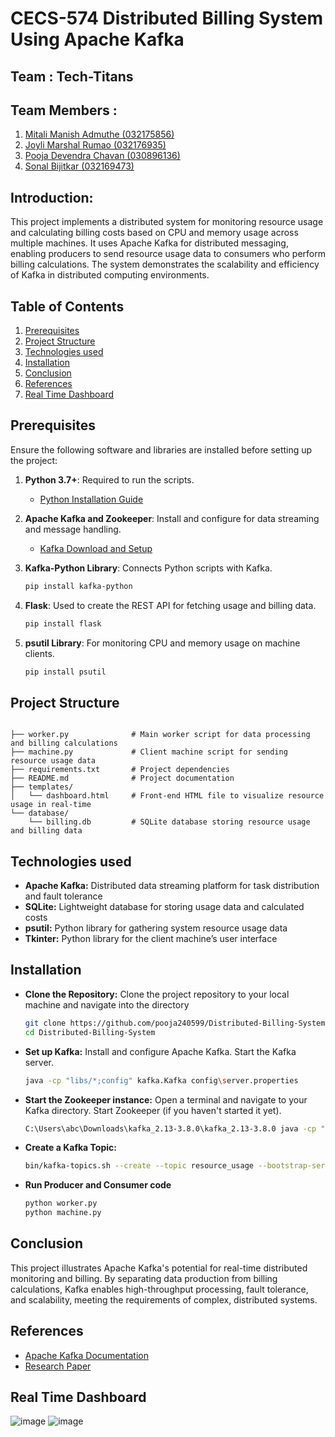 # CECS-574 Distributed Billing System Using Apache Kafka

## Team : Tech-Titans

## Team Members :

  1. [Mitali Manish Admuthe (032175856)](https://github.com/Mma5901)
  2. [Joyli Marshal Rumao (032176935)](https://github.com/joyli-25)
  3. [Pooja Devendra Chavan (030896136)](https://github.com/pooja240599)
  4. [Sonal Bijitkar (032169473)](https://github.com/so-bit)

## Introduction:
This project implements a distributed system for monitoring resource usage and calculating billing costs based on CPU and memory usage across multiple machines. It uses Apache Kafka for distributed messaging, enabling producers to send resource usage data to consumers who perform billing calculations. The system demonstrates the scalability and efficiency of Kafka in distributed computing environments.

## Table of Contents
1. [Prerequisites](#Prerequisites)
2. [Project Structure](#Project-Structure)
3. [Technologies used](#Technologies-used)
4. [Installation](#Installation)
5. [Conclusion](#Conclusion)
6. [References](#References)
7. [Real Time Dashboard](#Real-Time-Dashboard)

## Prerequisites

Ensure the following software and libraries are installed before setting up the project:

1. **Python 3.7+**: Required to run the scripts.
   - [Python Installation Guide](https://www.python.org/downloads/)

2. **Apache Kafka and Zookeeper**: Install and configure for data streaming and message handling.
   - [Kafka Download and Setup](https://kafka.apache.org/downloads)

3. **Kafka-Python Library**: Connects Python scripts with Kafka.
   ```bash
   pip install kafka-python

4. **Flask**: Used to create the REST API for fetching usage and billing data.
   ```bash
   pip install flask

5. **psutil Library**: For monitoring CPU and memory usage on machine clients.
   ```bash
   pip install psutil

## Project Structure

```plaintext

├── worker.py              # Main worker script for data processing and billing calculations
├── machine.py             # Client machine script for sending resource usage data
├── requirements.txt       # Project dependencies
├── README.md              # Project documentation
├── templates/
│   └── dashboard.html     # Front-end HTML file to visualize resource usage in real-time
└── database/
    └── billing.db         # SQLite database storing resource usage and billing data
```

## Technologies used

- **Apache Kafka:** Distributed data streaming platform for task distribution and fault tolerance
- **SQLite:** Lightweight database for storing usage data and calculated costs
- **psutil:** Python library for gathering system resource usage data
- **Tkinter:** Python library for the client machine’s user interface

## Installation


- **Clone the Repository:** Clone the project repository to your local machine and navigate into the directory
  ```bash
  git clone https://github.com/pooja240599/Distributed-Billing-System.git
  cd Distributed-Billing-System
- **Set up Kafka:** Install and configure Apache Kafka. Start the Kafka server.
  ```bash
  java -cp "libs/*;config" kafka.Kafka config\server.properties
- **Start the Zookeeper instance:** Open a terminal and navigate to your Kafka directory. Start Zookeeper (if you haven't started it yet).
  ```bash
  C:\Users\abc\Downloads\kafka_2.13-3.8.0\kafka_2.13-3.8.0 java -cp "libs/*;config"
- **Create a Kafka Topic:**
  ```bash
  bin/kafka-topics.sh --create --topic resource_usage --bootstrap-server localhost:9092 --partitions 1 --replication-factor 1

- **Run Producer and Consumer code**
  ```bash
  python worker.py
  python machine.py


## Conclusion
This project illustrates Apache Kafka's potential for real-time distributed monitoring and billing. 
By separating data production from billing calculations, Kafka enables high-throughput 
processing, fault tolerance, and scalability, meeting the requirements of complex, distributed 
systems.

## References
- [Apache Kafka Documentation](https://kafka.apache.org/documentation)
- [Research Paper](https://ieeexplore.ieee.org/document/9361803/)
  
## Real Time Dashboard
![image](https://github.com/user-attachments/assets/31dba240-04b4-4d21-b381-701c02e09390)
![image](https://github.com/user-attachments/assets/3681c15f-ae37-4c2d-8163-cff13a5c0895)



